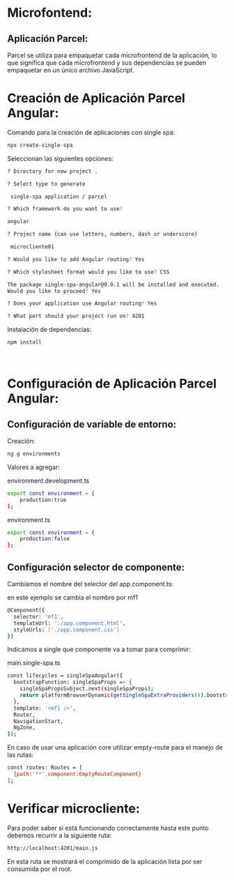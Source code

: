# Microfontend:

## Aplicación Parcel:

Parcel se utiliza para empaquetar cada microfrontend de la aplicación, lo que significa que cada microfrontend y sus dependencias se pueden empaquetar en un único archivo JavaScript.

# Creación de Aplicación Parcel Angular:

Comando para la creación de aplicaciones con single spa:

```bash
npx create-single-spa
```
Seleccionan las siguientes opciones:

```bash
? Directory for new project .

? Select type to generate

 single-spa application / parcel

? Which framework do you want to use? 

angular

? Project name (can use letters, numbers, dash or underscore)

 microcliente01

? Would you like to add Angular routing? Yes

? Which stylesheet format would you like to use? CSS

The package single-spa-angular@9.0.1 will be installed and executed.
Would you like to proceed? Yes

? Does your application use Angular routing? Yes

? What port should your project run on? 4201

```

Instalación de dependencias:

```bash
npm install
```
<br>

# Configuración de Aplicación Parcel Angular:

## Configuración de variable de entorno:

Creación:

```bash
ng g environments 
```

Valores a agregar:

environment.development.ts
```bash
export const environment = {
    production:true
};
```

environment.ts
```bash
export const environment = {
    production:false
};
```

## Configuración selector de componente:

Cambiamos el nombre del selector del app.component.ts:

en este ejemplo se cambia el nombre por mf1
```bash
@Component({
  selector: 'mf1',
  templateUrl: './app.component.html',
  styleUrls: ['./app.component.css']
})
```

Indicamos a single que componente va a tomar para comprimir:

main.single-spa.ts

```bash
const lifecycles = singleSpaAngular({
  bootstrapFunction: singleSpaProps => {
    singleSpaPropsSubject.next(singleSpaProps);
    return platformBrowserDynamic(getSingleSpaExtraProviders()).bootstrapModule(AppModule);
  },
  template: '<mf1 />',
  Router,
  NavigationStart,
  NgZone,
});
```

En caso de usar una aplicación core utilizar empty-route para el manejo de las rutas:

```bash
const routes: Routes = [
  {path:'**',component:EmptyRouteComponent}
];
```

# Verificar microcliente:

Para poder saber si está funcionando correctamente hasta este punto debemos recurrir a la siguiente ruta:

```bash
http://localhost:4201/main.js
```

En esta ruta se mostrará el comprimido de la aplicación lista por ser consumida por el root.

